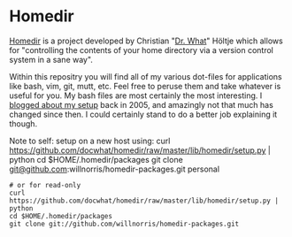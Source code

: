 
# Homedir #

[Homedir][] is a project developed by Christian "[Dr. What](/docwhat)" Höltje
which allows for "controlling the contents of your home directory via a version
control system in a sane way".

Within this repositry you will find all of my various dot-files for
applications like bash, vim, git, mutt, etc.  Feel free to peruse them and take
whatever is useful for you.  My bash files are most certainly the most
interesting.  I [blogged about my setup][] back in 2005, and amazingly not that
much has changed since then.  I could certainly stand to do a better job
explaining it though.

[Homedir]: https://github.com/docwhat/homedir
[blogged about my setup]: http://willnorris.com/2005/03/bashrc

Note to self: setup on a new host using:
    curl https://github.com/docwhat/homedir/raw/master/lib/homedir/setup.py | python
    cd $HOME/.homedir/packages
    git clone git@github.com:willnorris/homedir-packages.git personal

    # or for read-only
    curl https://github.com/docwhat/homedir/raw/master/lib/homedir/setup.py | python
    cd $HOME/.homedir/packages
    git clone git://github.com/willnorris/homedir-packages.git

<!-- vim: set ft=mkd :-->
